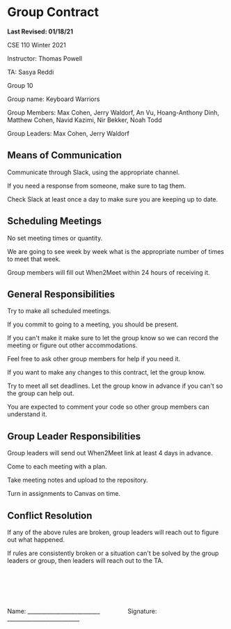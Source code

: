 # Group Contract
**Last Revised: 01/18/21**

CSE 110 Winter 2021 

Instructor: Thomas Powell

TA: Sasya Reddi

Group 10

Group name: Keyboard Warriors

Group Members: Max Cohen, Jerry Waldorf, An Vu, Hoang-Anthony Dinh, Matthew Cohen, Navid Kazimi, Nir Bekker, Noah Todd

Group Leaders: Max Cohen, Jerry Waldorf

## Means of Communication ##

Communicate through Slack, using the appropriate channel.

If you need a response from someone, make sure to tag them.

Check Slack at least once a day to make sure you are keeping up to date.

## Scheduling Meetings ##

No set meeting times or quantity. 

We are going to see week by week what is the appropriate number of times to meet that week.

Group members will fill out When2Meet within 24 hours of receiving it.

## General Responsibilities ##

Try to make all scheduled meetings. 

If you commit to going to a meeting, you should be present. 

If you can't make it make sure to let the group know so we can record the meeting or figure out other accommodations.

Feel free to ask other group members for help if you need it.

If you want to make any changes to this contract, let the group know.

Try to meet all set deadlines. Let the group know in advance if you can't so the group can help out.

You are expected to comment your code so other group members can understand it. 

## Group Leader Responsibilities ##

Group leaders will send out When2Meet link at least 4 days in advance.

Come to each meeting with a plan. 

Take meeting notes and upload to the repository.

Turn in assignments to Canvas on time. 

## Conflict Resolution ##

If any of the above rules are broken, group leaders will reach out to figure out what happened.

If rules are consistently broken or a situation can't be solved by the group leaders or group, then leaders will reach out to the TA.
  
<br/>
<br/>
<br/>
<br/>
<br/>
Name: __________________________ &emsp;&emsp;&emsp;&emsp; Signature: __________________________
